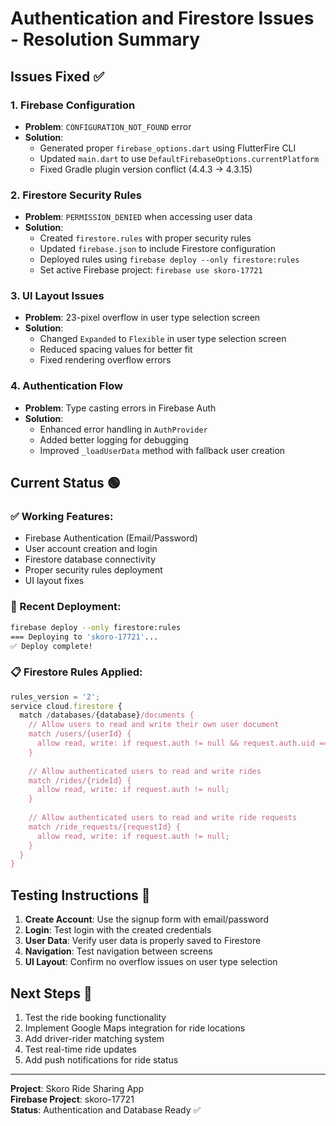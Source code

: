 # Authentication and Firestore Issues - Resolution Summary

## Issues Fixed ✅

### 1. Firebase Configuration
- **Problem**: `CONFIGURATION_NOT_FOUND` error
- **Solution**: 
  - Generated proper `firebase_options.dart` using FlutterFire CLI
  - Updated `main.dart` to use `DefaultFirebaseOptions.currentPlatform`
  - Fixed Gradle plugin version conflict (4.4.3 → 4.3.15)

### 2. Firestore Security Rules
- **Problem**: `PERMISSION_DENIED` when accessing user data
- **Solution**: 
  - Created `firestore.rules` with proper security rules
  - Updated `firebase.json` to include Firestore configuration
  - Deployed rules using `firebase deploy --only firestore:rules`
  - Set active Firebase project: `firebase use skoro-17721`

### 3. UI Layout Issues
- **Problem**: 23-pixel overflow in user type selection screen
- **Solution**: 
  - Changed `Expanded` to `Flexible` in user type selection screen
  - Reduced spacing values for better fit
  - Fixed rendering overflow errors

### 4. Authentication Flow
- **Problem**: Type casting errors in Firebase Auth
- **Solution**: 
  - Enhanced error handling in `AuthProvider`
  - Added better logging for debugging
  - Improved `_loadUserData` method with fallback user creation

## Current Status 🟢

### ✅ Working Features:
- Firebase Authentication (Email/Password)
- User account creation and login
- Firestore database connectivity
- Proper security rules deployment
- UI layout fixes

### 🔧 Recent Deployment:
```bash
firebase deploy --only firestore:rules
=== Deploying to 'skoro-17721'...
✅ Deploy complete!
```

### 📋 Firestore Rules Applied:
```javascript
rules_version = '2';
service cloud.firestore {
  match /databases/{database}/documents {
    // Allow users to read and write their own user document
    match /users/{userId} {
      allow read, write: if request.auth != null && request.auth.uid == userId;
    }
    
    // Allow authenticated users to read and write rides
    match /rides/{rideId} {
      allow read, write: if request.auth != null;
    }
    
    // Allow authenticated users to read and write ride requests
    match /ride_requests/{requestId} {
      allow read, write: if request.auth != null;
    }
  }
}
```

## Testing Instructions 📱

1. **Create Account**: Use the signup form with email/password
2. **Login**: Test login with the created credentials
3. **User Data**: Verify user data is properly saved to Firestore
4. **Navigation**: Test navigation between screens
5. **UI Layout**: Confirm no overflow issues on user type selection

## Next Steps 🚀

1. Test the ride booking functionality
2. Implement Google Maps integration for ride locations
3. Add driver-rider matching system
4. Test real-time ride updates
5. Add push notifications for ride status

---

**Project**: Skoro Ride Sharing App  
**Firebase Project**: skoro-17721  
**Status**: Authentication and Database Ready ✅
